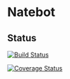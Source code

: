 # Natebot

## Status

[![Build Status](https://travis-ci.org/LrsNate/Natebot.svg?branch=master)](https://travis-ci.org/LrsNate/Natebot)

[![Coverage Status](https://coveralls.io/repos/github/LrsNate/Natebot/badge.svg)](https://coveralls.io/github/LrsNate/Natebot)

